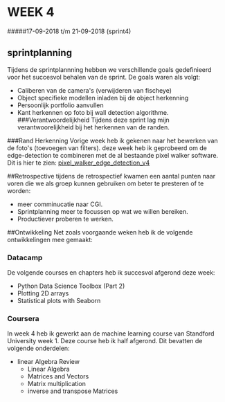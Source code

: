 # WEEK 4
 
#####17-09-2018 t/m 21-09-2018 (sprint4)

## sprintplanning
Tijdens de sprintplannning hebben we verschillende goals gedefinieerd voor
het succesvol behalen van de sprint. De goals waren als volgt:
- Caliberen van de camera's (verwijderen van fischeye)
- Object specifieke modellen inladen bij de object herkenning
- Persoonlijk portfolio aanvullen
- Kant herkennen op foto bij wall detection algorithme. 
###Verantwoordelijkheid
Tijdens deze sprint lag mijn verantwoorelijkheid bij het herkennen van de randen.

###Rand Herkenning
Vorige week heb ik gekenen naar het bewerken van de foto's (toevoegen van filters). deze week heb ik geprobeerd om
de edge-detection te combineren met de al bestaande pixel walker software. Dit is hier te zien: [pixel_walker_edge_detection_v4](https://github.com/jobvink/wall_detection/blob/master/pixel_walker_edge_detection_v4.py)

##Retrospective 
tijdens de retrospectief kwamen een aantal punten naar voren die we als groep kunnen gebruiken om beter 
te presteren of te worden:
- meer comminucatie naar CGI.
- Sprintplanning meer te focussen op wat we willen bereiken.
- Productiever proberen te werken.

##Ontwikkeling
Net zoals voorgaande weken heb ik de volgende ontwikkelingen mee gemaakt:

### Datacamp
De volgende courses en chapters heb ik succesvol afgerond deze week:
- Python Data Science Toolbox (Part 2)
- Plotting 2D arrays
- Statistical plots with Seaborn

### Coursera
In week 4 heb ik gewerkt aan de machine learning course 
van Standford University week 1. Deze course heb ik half
afgerond. Dit bevatten de volgende onderdelen:
- linear Algebra Review
    - Linear Algebra 
    - Matrices and Vectors
    - Matrix multiplication
    - inverse and transpose Matrices

